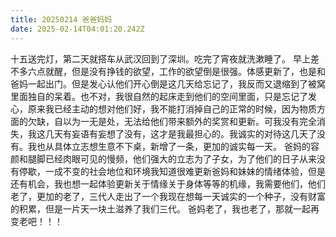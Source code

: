```yaml
---
title: 20250214 爸爸妈妈
date: 2025-02-14T04:01:20.242Z
---
```


十五送完灯，第二天就搭车从武汉回到了深圳。吃完了宵夜就洗漱睡了。
早上差不多六点就醒，但是没有挣钱的欲望，工作的欲望倒是很强。体感更新了，也是和爸妈一起出门。但是发心认他们开心倒是这几天给忘记了，我反而又退缩到了被窝里面独自的呆着。也不对，我很自然的起床走到他们的空间里面，只是忘记了发心，原来我已经主动的想对他们好，我不能打消掉自己的正常的时候，因为物质方面的欠缺，自以为一无是处，无法给他们带来额外的奖赏和更新。可我没有完全消失，我这几天有妄语有妄想了没有，这才是我最担心的。我诚实的对待这几天了没有。我也从具体立志想生意不下桌，新增了一条，更加的诚实每一天。
爸妈的容颜和腿脚已经肉眼可见的慢频，他们强大的立志为了子女，为了他们的日子从来没有停歇，一成不变的社会地位和环境我知道很难更新爸妈和妹妹的情绪体验，但是还有机会，我也想一起体验更新关于情缘关于身体等等的机缘，我需要他们，他们老了，更加的老了，三代人走出了一个我现在想每一天诚实的一个种子，没有财富的积累，但是一片天一块土滋养了我们三代。
爸妈老了，我也老了，那就一起再变老吧！！！